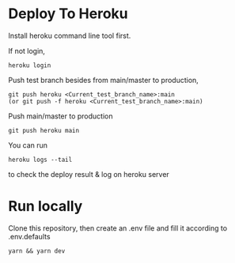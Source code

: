 # Deploy To Heroku

Install heroku command line tool first.

If not login,

```
heroku login
```

Push test branch besides from main/master to production,

```
git push heroku <Current_test_branch_name>:main
(or git push -f heroku <Current_test_branch_name>:main)
```
Push main/master to production
```
git push heroku main
```

You can run

```
heroku logs --tail
```

to check the deploy result & log on heroku server

# Run locally

Clone this repository, then create an .env file and fill it according to .env.defaults
```
yarn && yarn dev
```
